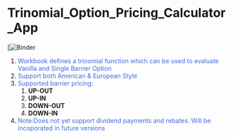 # Trinomial_Option_Pricing_Calculator_App
[![Binder](https://hub.gke2.mybinder.org/user/shiladitya146-t-_calculator_app-adp4hjox/voila/render/Trinomial_Tree_Option_Pricing.ipynb)
1. <font color=royalblue>Workbook defines a trinomial function which can be used  to evaluate Vanilla and Single Barrier Option</font>
2. <font color=royalblue>Support both American & European Style</font>
3. <font color=royalblue>Supported barrier pricing:</font>
    1. **UP-OUT**
    2. **UP-IN**
    3. **DOWN-OUT**
    4. **DOWN-IN**
4. <font color=royalblue>Note:Does not yet support dividend payments and rebates. Will be incoporated in future versions</font>

